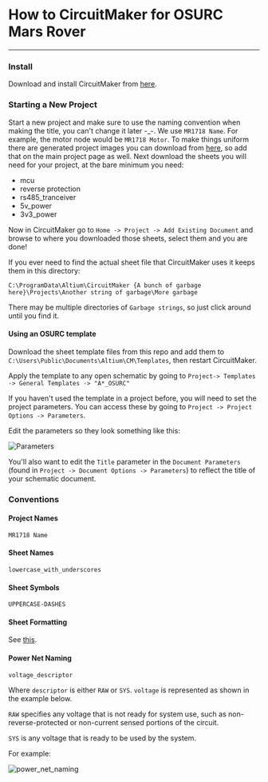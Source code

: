 # How to CircuitMaker for OSURC Mars Rover
----

### Install
Download and install CircuitMaker from [here](https://workspace.circuitmaker.com/Account/SignUp).

### Starting a New Project 
Start a new project and make sure to use the naming convention when making the title, you can't change it later -_-. We use `MR1718 Name`. For example, the motor node would be `MR1718 Motor`. To make things uniform there are generated project images you can download from [here](https://drive.google.com/drive/folders/1vX37lvlG4ao4wY86Rg7hQaVi0l3jGEsV?usp=sharing), so add that on the main project page as well.
Next download the sheets you will need for your project, at the bare minimum you need:

* mcu
* reverse protection
* rs485_tranceiver
* 5v_power
* 3v3_power

Now in CircuitMaker go to `Home -> Project -> Add Existing Document` and browse to where you downloaded those sheets, select them and you are done!

If you ever need to find the actual sheet file that CircuitMaker uses it keeps them in this directory:

`C:\ProgramData\Altium\CircuitMaker {A bunch of garbage here}\Projects\Another string of garbage\More garbage`

There may be multiple directories of `Garbage strings`, so just click around until you find it.

#### Using an OSURC template

Download the sheet template files from this repo and add them to `C:\Users\Public\Documents\Altium\CM\Templates`, then restart CircuitMaker.

Apply the template to any open schematic by going to `Project-> Templates -> General Templates -> "A*_OSURC"`

If you haven't used the template in a project before, you will need to set the project parameters. You can access these by going to `Project -> Project Options -> Parameters`.

Edit the parameters so they look something like this:

![Parameters](http://nickmccomb.net/wp-content/uploads/2017/12/parameters.png "Parameters for Iris Project")

You'll also want to edit the `Title` parameter in the `Document Parameters` (found in `Project -> Document Options -> Parameters`) to reflect the title of your schematic document.

### Conventions

#### Project Names
`MR1718 Name`

#### Sheet Names
`lowercase_with_underscores`

#### Sheet Symbols
`UPPERCASE-DASHES`

#### Sheet Formatting
See [this](https://github.com/OSURoboticsClub/Rover_2017_2018/blob/master/electrical/schematics/schematic-example.pdf).

#### Power Net Naming
`voltage_descriptor` 

Where `descriptor` is either `RAW` or `SYS`. `voltage` is represented as shown in the example below.

`RAW` specifies any voltage that is not ready for system use, such as non-reverse-protected or non-current sensed portions of the circuit.

`SYS` is any voltage that is ready to be used by the system.

For example:

![power_net_naming](http://nickmccomb.net/wp-content/uploads/2017/12/power_net_naming_iris.png "Power Net Naming for the Iris Project")
